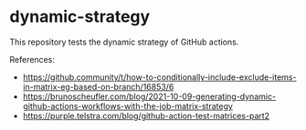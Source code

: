 # dynamic-strategy

This repository tests the dynamic strategy of GitHub actions.

References:
* https://github.community/t/how-to-conditionally-include-exclude-items-in-matrix-eg-based-on-branch/16853/6
* https://brunoscheufler.com/blog/2021-10-09-generating-dynamic-github-actions-workflows-with-the-job-matrix-strategy
* https://purple.telstra.com/blog/github-action-test-matrices-part2
